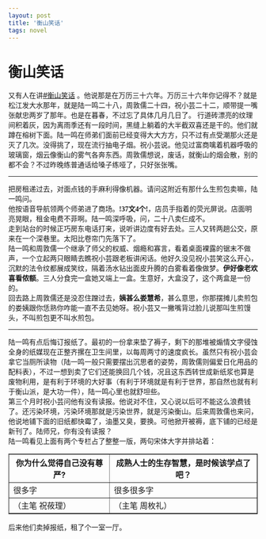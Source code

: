 ```yaml
---
layout: post
title: '衡山笑话'
tags: novel
---
```

# 衡山笑话
又有人在讲[#衡山笑话](https://qoto.org/tags/%E8%A1%A1%E5%B1%B1%E7%AC%91%E8%AF%9D) 。他说那是在万历三十六年。万历三十六年你记得不？就是松江发大水那年，就是陆一鸣二十八，周敦儒二十四，祝小芸二十二，顺带提一嘴张献忠两岁了那年。也是在暮春，不过忘了具体几月几日了。
行道砖漂亮的纹理间积着灰，因为离雨季还有一段时间，黑缝上躺着的大半截双喜还是干的。他们就蹲在榕树下面。陆一鸣在师弟们面前已经变得大大方方，只不过有点受潮那火还是灭了几次。没得挑了，现在流行抽电子烟。祝小芸说。他见过富商噙着机器呼吸的玻璃窗，烟云像衡山的雾气各奔东西。周敦儒想说，废话，就衡山的烟会散，别的都不会？不过昨晚练普通话给嗓子练哑了，只好张张嘴。

******

把房租递过去，对面点钱的手麻利得像机器。请问这附近有那什么生煎包卖嘛，陆一鸣问。  
他按语音导航领两个师弟进了商场。**<font face = "微软雅黑" >!37文4个!</font>**，店员手指着的荧光屏说。店面明亮晃眼，租金电费不菲啊。陆一鸣深呼吸，问，二十八卖仨成不。  
走到站台的时候正巧房东电话打来，说听讲边度有好去处。三人又转两趟公交，原来在一个深巷里。太阳比卷帘门先落下了。  
陆一鸣和周敦儒一个继承了师父的权威、烟瘾和寡言，看着桌面裸露的锯末不做声，一个立起两只眼睛去瞧祝小芸跟老板讲闲话。他好久没见祝小芸笑这么开心，沉默的法令纹都展成笑纹，隔着汤水钻出面皮升腾的白雾看着像做梦。**<font face = "苏新诗柳楷繁">伊好像老欢喜看侬额</font>**。三人分食完一盒她又端上一盒。生意好，大盒没了，这个两盒是一份的。  
回去路上周敦儒还是没忍住蹭过去，**<font face = "苏新诗柳楷繁">姨</font>**甚么**<font face = "苏新诗柳楷繁">娄慧希</font>**，甚么意思，你那摆摊儿卖煎包的娄姨跟你恁熟你咋能一直不去见她呀。祝小芸又一撇嘴背过脸儿说那叫生煎馒头，不叫煎包更不叫水煎包。

***

陆一鸣有点后悔订报纸了。最初的一份拿来垫了褥子，剩下的那堆被煽情文字侵蚀全身的纸媒现在正整齐摞在卫生间里，以每周两寸的速度疯长。虽然只有祝小芸会拿它当厕所读物（陆一鸣一般只需要摆出沉思者的姿势，周敦儒则偏爱日化用品的配料表），不过一想到卖了它们还能换回几个钱，况且这东西转世成新纸浆也算是废物利用，是有利于环境的大好事（有利于环境就是有利于世界，那自然也就有利于衡山派，是大功一件），陆一鸣心里也就舒坦些。  
第三个月时祝小芸问他有没有读报。他说对不住，又心说以后可不能这么浪费钱了。还污染环境，污染环境那就是污染世界，就是污染衡山。后来周敦儒也来问，他说地铺下面的旧纸都快霉了，油墨又臭，要换。可他掀开被褥，底下铺的已经是新刊了。陆师兄，你有没有读报？  
陆一鸣看见上面有两个专栏占了整整一版，两句宋体大字并排站着：  

<table border="1">
    <tr>
        <th font face = "宋体" size= 10>你为什么觉得自己没有尊严?</th>
        <th font face = "宋体" size= 10>成熟人士的生存智慧，是时候该学点了吧？</th>
    </tr>
    <tr>
        <td>很多字</td>
        <td>很多很多字</td>
    </tr>
    <tr>
        <td font face = "仿宋" >（主笔 祝莜理）</td>
        <td font face = "仿宋" >（主笔 周枚礼）</td>
    </tr>
</table>

后来他们卖掉报纸，租了个一室一厅。